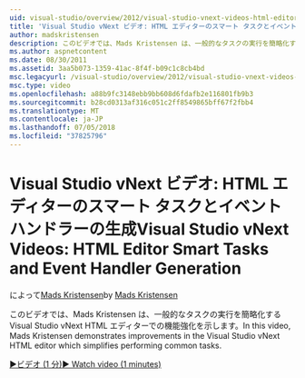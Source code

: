 ```yaml
---
uid: visual-studio/overview/2012/visual-studio-vnext-videos-html-editor-smart-tasks-and-event-handler-generation
title: 'Visual Studio vNext ビデオ: HTML エディターのスマート タスクとイベント ハンドラーの生成 |Microsoft Docs'
author: madskristensen
description: このビデオでは、Mads Kristensen は、一般的なタスクの実行を簡略化する Visual Studio vNext HTML エディターでの機能強化を示します。
ms.author: aspnetcontent
ms.date: 08/30/2011
ms.assetid: 3aa5b073-1359-41ac-8f4f-b09c1c8cb4bd
msc.legacyurl: /visual-studio/overview/2012/visual-studio-vnext-videos-html-editor-smart-tasks-and-event-handler-generation
msc.type: video
ms.openlocfilehash: a88b9fc3148ebb9bb608d6fdafb2e116801fb9b3
ms.sourcegitcommit: b28cd0313af316c051c2ff8549865bff67f2fbb4
ms.translationtype: MT
ms.contentlocale: ja-JP
ms.lasthandoff: 07/05/2018
ms.locfileid: "37825796"
---
```

<a name="visual-studio-vnext-videos-html-editor-smart-tasks-and-event-handler-generation"></a><span data-ttu-id="268e6-103">Visual Studio vNext ビデオ: HTML エディターのスマート タスクとイベント ハンドラーの生成</span><span class="sxs-lookup"><span data-stu-id="268e6-103">Visual Studio vNext Videos: HTML Editor Smart Tasks and Event Handler Generation</span></span>
====================
<span data-ttu-id="268e6-104">によって[Mads Kristensen](https://github.com/madskristensen)</span><span class="sxs-lookup"><span data-stu-id="268e6-104">by [Mads Kristensen](https://github.com/madskristensen)</span></span>

<span data-ttu-id="268e6-105">このビデオでは、Mads Kristensen は、一般的なタスクの実行を簡略化する Visual Studio vNext HTML エディターでの機能強化を示します。</span><span class="sxs-lookup"><span data-stu-id="268e6-105">In this video, Mads Kristensen demonstrates improvements in the Visual Studio vNext HTML editor which simplifies performing common tasks.</span></span>

[<span data-ttu-id="268e6-106">&#9654;ビデオ (1 分)</span><span class="sxs-lookup"><span data-stu-id="268e6-106">&#9654; Watch video (1 minutes)</span></span>](https://channel9.msdn.com/Blogs/ASP-NET-Site-Videos/visual-studio-vnext-videos-html-editor-smart-tasks-and-event-handler-generation)
